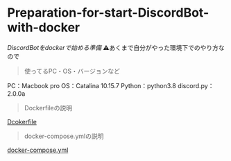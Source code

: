 # Preparation-for-start-DiscordBot-with-docker
*DiscordBotをdockerで始める準備*
⚠あくまで自分がやった環境下でのやり方なので

> 使ってるPC・OS・バージョンなど

PC：Macbook pro
OS：Catalina 10.15.7
Python：python3.8
discord.py：2.0.0a

> Dockerfileの説明

[Dcokerfile](Dockerfile_description.md)


> docker-compose.ymlの説明

[docker-compose.yml](docker-compose.yml_description.md)
